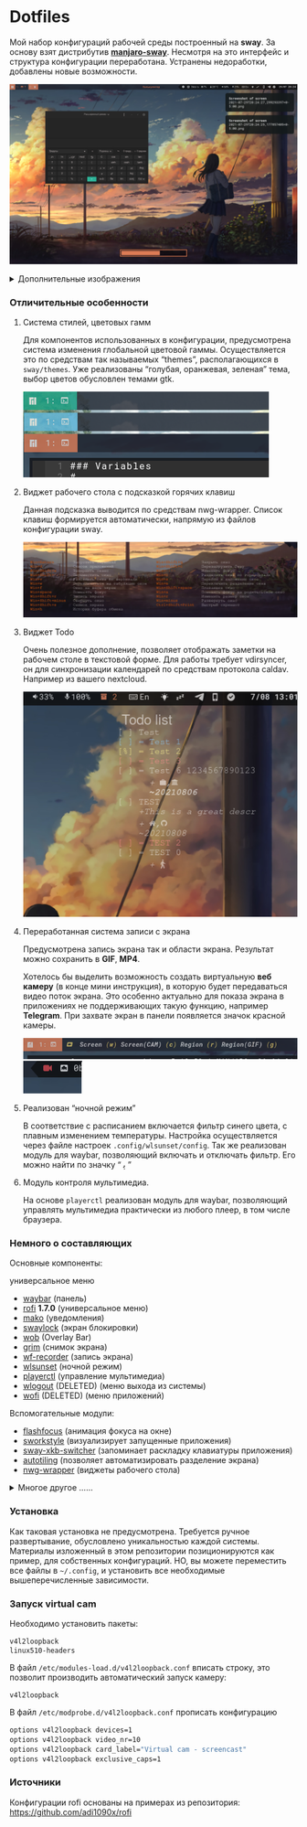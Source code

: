 # Dotfiles

Мой набор конфигураций рабочей среды построенный на **sway**. За основу взят дистрибутив **[manjaro-sway](https://github.com/Manjaro-Sway/manjaro-sway)**. 
Несмотря на это интерфейс и структура конфигурации переработана. Устранены недоработки, добавлены новые возможности. 

![Example screen](Design/README/1.png)

<details>
<summary>Дополнительные изображения </summary>

![Example screen](Design/README/6.png)

![Example screen](Design/README/7.png)

![Example screen](Design/README/5.png)

![Example screen](Design/README/3.png)
</details>

### Отличительные особенности

1. Система стилей, цветовых гамм

    Для компонентов использованных в конфигурации, предусмотрена система изменения глобальной цветовой гаммы. Осуществляется это по средствам так называемых “themes”, располагающихся в `sway/themes`. Уже реализованы “голубая, оранжевая, зеленая” тема, выбор цветов обусловлен темами gtk.

     ![](Design/README/10.png)

2. Виджет рабочего стола с подсказкой горячих клавиш 

    Данная подсказка выводится по средствам nwg-wrapper. Список клавиш формируется автоматически, напрямую из файлов конфигурации sway.

    ![Example screen](Design/README/14.png)
    
3. Виджет Todo

    Очень полезное дополнение, позволяет отображать заметки на рабочем столе в текстовой форме. Для работы требует vdirsyncer, он для синхронизации календарей по средствам протокола caldav. Например из вашего nextcloud.

    ![Example screen](Design/README/13.png)

4. Переработанная система записи с экрана

    Предусмотрена  запись экрана так и области экрана. Результат можно сохранить в **GIF**, **MP4**.

    Хотелось бы выделить возможность создать виртуальную **веб камеру** (в конце мини инструкция), в которую будет передаваться видео поток экрана. Это особенно актуально для показа экрана в приложениях не поддерживающих такую функцию, например **Telegram**. 
    При захвате экран в панели появляется значок красной камеры.

     ![](Design/README/11.png)![Example screen](Design/README/12.png)

5. Реализован “ночной режим” 

    В соответствие с расписанием включается фильтр синего цвета, с плавным изменением температуры. Настройка осуществляется через файле настроек `.config/wlsunset/config`.  Так же реализован модуль для waybar, позволяющий включать и отключать фильтр. Его можно найти по значку “ ﯦ ”

6. Модуль контроля мультимедиа. 

    На основе `playerctl` реализован модуль для waybar, позволяющий управлять мультимедиа практически из любого плеер, в том числе браузера.

### Немного о составляющих

Основные компоненты:

универсальное меню

- [waybar](https://github.com/Alexays/Waybar) (панель)
- [rofi](https://github.com/lbonn/rofi) **1.7.0** (универсальное меню)
- [mako](https://github.com/emersion/mako) (уведомления)
- [swaylock](https://github.com/mortie/swaylock-effects) (экран блокировки)
- [wob](https://github.com/francma/wob) (Overlay Bar)
- [grim](https://github.com/emersion/grim) (снимок экрана)
- [wf-recorder](https://github.com/ammen99/wf-recorder) (запись экрана)
- [wlsunset](https://sr.ht/~kennylevinsen/wlsunset/) (ночной режим)
- [playerctl](https://github.com/altdesktop/playerctl) (управление мультимедиа)
- [wlogout](https://github.com/ArtsyMacaw/wlogout) (DELETED) (меню выхода из системы)
- [wofi](https://github.com/tsujp/wofi) (DELETED) (меню приложений)

Вспомогательные модули:
- [flashfocus](https://github.com/fennerm/flashfocus) (анимация фокуса на окне)
- [sworkstyle](https://github.com/Lyr-7D1h/swayest_workstyle) (визуализирует запущенные приложения)
- [sway-xkb-switcher](https://github.com/nmukhachev/sway-xkb-switcher) (запоминает раскладку клавиатуры приложения)
- [autotiling](https://github.com/nwg-piotr/autotiling) (позволяет автоматизировать разделение экрана)
- [nwg-wrapper](https://github.com/nwg-piotr/nwg-wrapper) (виджеты рабочего стола)

<details>
<summary>Многое другое ……</summary>

Система:
- [sway](https://github.com/swaywm/sway)
- [kitty](https://github.com/kovidgoyal/kitty)
- [zsh](https://www.zsh.org/)
- [wl-clipboard](https://github.com/bugaevc/wl-clipboard) (буфер обмена)

Дополнительные приложения:
- [mc](https://github.com/MidnightCommander/mc) (файловый менеджер)
- [micro](https://github.com/zyedidia/micro) (текстовый редактор)
- [vdirsyncer](https://github.com/pimutils/vdirsyncer) (программа для синхронизации заметок и календарей по средствам протокола CalDav)
- [clipman](https://github.com/yory8/clipman) (менеджер буфера обмена)
</details>

### Установка

Как таковая установка не предусмотрена. Требуется ручное развертывание, обусловлено уникальностью каждой системы.
Материалы изложенный в этом репозитории позиционируются как пример, для собственных конфигураций. 
НО, вы можете переместить все файлы в `~/.config`, и установить все необходимые вышеперечисленные зависимости. 

### Запуск virtual cam

Необходимо установить пакеты:

~~~bas
v4l2loopback
linux510-headers
~~~

В файл `/etc/modules-load.d/v4l2loopback.conf`  вписать строку, это позволит производить автоматический запуск камеру:

~~~bas
v4l2loopback
~~~

В файл `/etc/modprobe.d/v4l2loopback.conf`  прописать конфигурацию

~~~bash
options v4l2loopback devices=1
options v4l2loopback video_nr=10
options v4l2loopback card_label="Virtual cam - screencast" 
options v4l2loopback exclusive_caps=1
~~~

### Источники

Конфигурации rofi основаны на примерах из репозитория: https://github.com/adi1090x/rofi


